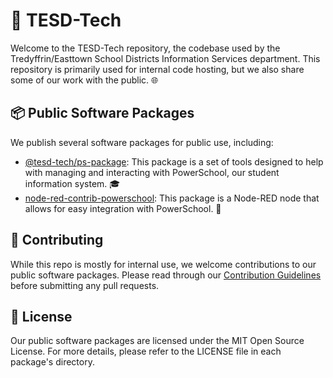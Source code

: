 # 🏫 TESD-Tech
Welcome to the TESD-Tech repository, the codebase used by the Tredyffrin/Easttown School Districts Information Services department. This repository is primarily used for internal code hosting, but we also share some of our work with the public. 🌐

## 📦 Public Software Packages
We publish several software packages for public use, including:

- [@tesd-tech/ps-package](https://github.com/TESD-Tech/ps-package): This package is a set of tools designed to help with managing and interacting with PowerSchool, our student information system. 🎓
- [node-red-contrib-powerschool](https://github.com/TESD-Tech/node-red-contrib-powerschool): This package is a Node-RED node that allows for easy integration with PowerSchool. 🔄

## 🤝 Contributing
While this repo is mostly for internal use, we welcome contributions to our public software packages. Please read through our [Contribution Guidelines](link-to-guidelines) before submitting any pull requests.

## 📜 License
Our public software packages are licensed under the MIT Open Source License. For more details, please refer to the LICENSE file in each package's directory.
